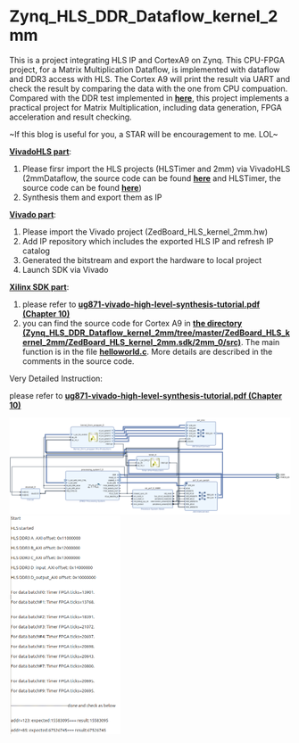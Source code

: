 # Zynq_HLS_DDR_Dataflow_kernel_2mm

This is a project integrating HLS IP and CortexA9 on Zynq. This CPU-FPGA project, for a Matrix Multiplication Dataflow, is implemented with dataflow and DDR3  access with HLS. The Cortex A9 will print the result via UART and check the result by comparing the data with the one from CPU compuation. Compared with the DDR test implemented in **[here](https://github.com/zslwyuan/Zedboard_Intergrating_HLS_IP_AND_DDR)**, this project implements a practical project for Matrix Multiplication, including data generation, FPGA acceleration and result checking. 

~If this blog is useful for you, a STAR will be encouragement to me. LOL~

**[VivadoHLS part](https://github.com/zslwyuan/Zynq_HLS_DDR_Dataflow_kernel_2mm/tree/master/2mmDataflow)**:
1. Please firsr import the HLS projects (HLSTimer and 2mm) via VivadoHLS (2mmDataflow, the source code can be found **[here](https://github.com/zslwyuan/Zynq_HLS_DDR_Dataflow_kernel_2mm/blob/master/2mmDataflow/2mm.cc)** and HLSTimer, the source code can be found **[here](https://github.com/zslwyuan/Zynq_HLS_DDR_Dataflow_kernel_2mm/tree/master/HLStimer)**)
2. Synthesis them and export them as IP

**[Vivado part](https://github.com/zslwyuan/Zynq_HLS_DDR_Dataflow_kernel_2mm/tree/master/ZedBoard_HLS_kernel_2mm)**:
1. Please import the Vivado project (ZedBoard_HLS_kernel_2mm.hw)
2. Add IP repository which includes the exported HLS IP and refresh IP catalog
3. Generated the bitstream and export the hardware to local project
4. Launch SDK via Vivado

**[Xilinx SDK part](https://github.com/zslwyuan/Zynq_HLS_DDR_Dataflow_kernel_2mm/tree/master/ZedBoard_HLS_kernel_2mm/ZedBoard_HLS_kernel_2mm.sdk/)**:
1. please refer to **[ug871-vivado-high-level-synthesis-tutorial.pdf (Chapter 10)](https://www.xilinx.com/support/documentation/sw_manuals/xilinx2014_2/ug871-vivado-high-level-synthesis-tutorial.pdf)**
2. you can find the source code for Cortex A9 in **[the directory (Zynq_HLS_DDR_Dataflow_kernel_2mm/tree/master/ZedBoard_HLS_kernel_2mm/ZedBoard_HLS_kernel_2mm.sdk/2mm_0/src)](https://github.com/zslwyuan/Zynq_HLS_DDR_Dataflow_kernel_2mm/tree/master/ZedBoard_HLS_kernel_2mm/ZedBoard_HLS_kernel_2mm.sdk/2mm_0/src)**. The main function is in the file **[helloworld.c](https://github.com/zslwyuan/Zynq_HLS_DDR_Dataflow_kernel_2mm/blob/master/ZedBoard_HLS_kernel_2mm/ZedBoard_HLS_kernel_2mm.sdk/2mm_0/src/helloworld.c)**. More details are described in the comments in the source code.


Very Detailed Instruction:

please refer to **[ug871-vivado-high-level-synthesis-tutorial.pdf (Chapter 10)](https://www.xilinx.com/support/documentation/sw_manuals/xilinx2014_2/ug871-vivado-high-level-synthesis-tutorial.pdf)**

<img src="https://github.com/zslwyuan/Zynq_HLS_DDR_Dataflow_kernel_2mm/blob/master/Screenshot/diagram.png" width="1000"> 

<img src="https://github.com/zslwyuan/Zynq_HLS_DDR_Dataflow_kernel_2mm/blob/master/Screenshot/outputCheck.png" width="200"> 



